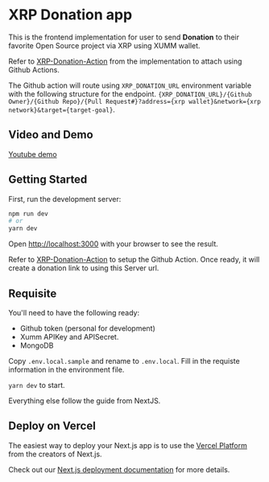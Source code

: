 # XRP Donation app

This is the frontend implementation for user to send **Donation** to their favorite Open Source project via XRP using XUMM wallet.

Refer to [XRP-Donation-Action](https://github.com/blueorbitz/xrp-donation-action) from the implementation to attach using Github Actions.

The Github action will route using `XRP_DONATION_URL` environment variable with the following structure for the endpoint.
`{XRP_DONATION_URL}/{Github Owner}/{Github Repo}/{Pull Request#}?address={xrp wallet}&network={xrp network}&target={target-goal}`.

## Video and Demo

[Youtube demo](https://youtu.be/C4AWsdibkIk)

## Getting Started

First, run the development server:

```bash
npm run dev
# or
yarn dev
```

Open [http://localhost:3000](http://localhost:3000) with your browser to see the result.

Refer to [XRP-Donation-Action](https://github.com/blueorbitz/xrp-donation-action) to setup the Github Action. Once ready, it will create a donation link to using this Server url.

## Requisite

You'll need to have the following ready:
- Github token (personal for development)
- Xumm APIKey and APISecret.
- MongoDB

Copy `.env.local.sample` and rename to `.env.local`. Fill in the requiste information in the environment file.

`yarn dev` to start.

Everything else follow the guide from NextJS.

## Deploy on Vercel

The easiest way to deploy your Next.js app is to use the [Vercel Platform](https://vercel.com/new?utm_medium=default-template&filter=next.js&utm_source=create-next-app&utm_campaign=create-next-app-readme) from the creators of Next.js.

Check out our [Next.js deployment documentation](https://nextjs.org/docs/deployment) for more details.
